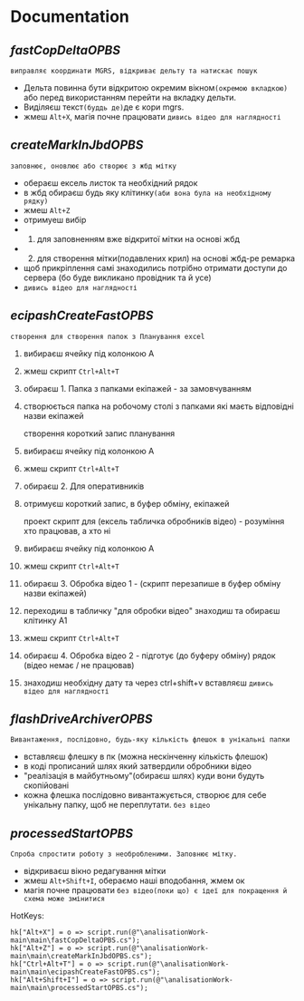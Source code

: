 # Documentation

## _fastCopDeltaOPBS_
    виправляє координати MGRS, відкриває дельту та натискає пошук
- Дельта повинна бути відкритою окремим вікном`(окремою вкладкою)` або перед використанням перейти на вкладку дельти.
- Виділяєш текст`(буддь де)`де є кори mgrs.
- жмеш `Alt+X`, магія почне працювати
`дивись відео для наглядності`

## _createMarkInJbdOPBS_
    заповнює, оновлює або створює з жбд мітку
- обераєш ексель листок та необхідний рядок
- в жбд обираєш будь яку клітинку`(аби вона була на необхідному рядку)`
- жмеш `Alt+Z`
- отримуеш вибір
- 1. для заповненням вже відкритої мітки на основі жбд
- 2. для створення мітки(подавлених крил) на основі жбд-ре
ремарка
-  щоб прикріплення самі знаходились потрібно отримати доступи до сервера (бо буде викликано провідник та й усе)
- `дивись відео для наглядності`

## _ecipashCreateFastOPBS_
	створення для створення папок з Планування excel
1. вибираєш ячейку під колонкою А
2. жмеш скрипт `Ctrl+Alt+T`
3. обираєш 1. Папка з папками екіпажей - за замовчуванням
4. створюється папка на робочому столі з папками які маєть відповідні назви екіпажей

	створення короткий запис планування
1. вибираєш ячейку під колонкою А
2. жмеш скрипт `Ctrl+Alt+T`
3. обираєш 2. Для оперативників
3. отримуєш короткий запис, в буфер обміну, екіпажей

	проект скрипт для (ексель табличка обробників відео) - розуміння хто працював, а хто ні
1. вибираєш ячейку під колонкою А
2. жмеш скрипт `Ctrl+Alt+T`
3. обираєш 3. Обробка відео 1 - (скрипт перезапише в буфер обміну назви екіпажей)
4. переходиш в табличку "для обробки відео" знаходиш та обираєш клітинку А1
5. жмеш скрипт `Ctrl+Alt+T`
6. обираєш 4. Обробка відео 2 - підготує (до буферу обміну) рядок (відео немає / не працював)
7. знаходиш необхідну дату та через ctrl+shift+v вставляєш
`дивись відео для наглядності`

## _flashDriveArchiverOPBS_
	Вивантаження, послідовно, будь-яку кількість флешок в унікальні папки
- вставляєш флешку в пк (можна нескінченну кількість флешок)
- в коді прописаний шлях який затвердили обробники відео 
- "реалізація в майбутньому"(обираєш шлях) куди вони будуть скопійовані
- кожна флешка послідовно вивантажується, створює для себе унікальну папку, щоб не переплутати.
`без відео`

## _processedStartOPBS_
    Спроба спростити роботу з необробленими. Заповнює мітку.
- відкриваєш вікно редагування мітки
- жмеш `Alt+Shift+I`, обераємо наші вподобання, жмем ок
- магія почне працювати
`без відео(поки що) є ідеї для покращення й схема може змінитися`

HotKeys:

	hk["Alt+X"] = o => script.run(@"\analisationWork-main\main\fastCopDeltaOPBS.cs");
	hk["Alt+Z"] = o => script.run(@"\analisationWork-main\main\createMarkInJbdOPBS.cs");
	hk["Ctrl+Alt+T"] = o => script.run(@"\analisationWork-main\main\ecipashCreateFastOPBS.cs");	
	hk["Alt+Shift+I"] = o => script.run(@"\analisationWork-main\main\processedStartOPBS.cs");	
